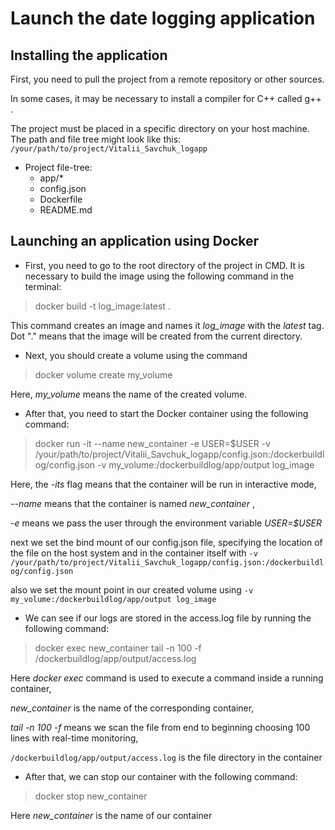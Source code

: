 # Launch the date logging application
## Installing the application
First, you need to pull the project from a remote repository or other sources.

In some cases, it may be necessary to install a compiler for C++ called g++ .

The project must be placed in a specific directory on your host machine. The path and file tree might look like this:
`
/your/path/to/project/Vitalii_Savchuk_logapp
`
- Project file-tree:
     - app/*
     - config.json
     - Dockerfile
     - README.md
 
## Launching an application using Docker

+ First, you need to go to the root directory of the project in CMD. It is necessary to build the image using the following command in the terminal:
> docker build -t log_image:latest .

This command creates an image and names it _log_image_ with the _latest_ tag. Dot "." means that the image will be created from the current directory.

+ Next, you should create a volume using the command
> docker volume create my_volume

Here, _my_volume_ means the name of the created volume.

+ After that, you need to start the Docker container using the following command:
> docker run -it --name new_container -e USER=$USER -v /your/path/to/project/Vitalii_Savchuk_logapp/config.json:/dockerbuildlog/config.json -v my_volume:/dockerbuildlog/app/output log_image

Here, the _-its_ flag means that the container will be run in interactive mode,

 _--name_ means that the container is named _new_container_ ,
 
_-e_ means we pass the user through the environment variable _USER=$USER_

next we set the bind mount of our config.json file, specifying the location of the file on the host system and in the container itself with
`-v /your/path/to/project/Vitalii_Savchuk_logapp/config.json:/dockerbuildlog/config.json`

also we set the mount point in our created volume using
`-v my_volume:/dockerbuildlog/app/output log_image`


+ We can see if our logs are stored in the access.log file by running the following command:
> docker exec new_container tail -n 100 -f /dockerbuildlog/app/output/access.log

Here _docker exec_ command is used to execute a command inside a running container,

_new_container_ is the name of the corresponding container,

_tail -n 100 -f_ means we scan the file from end to beginning choosing 100 lines with real-time monitoring,

`/dockerbuildlog/app/output/access.log` is the file directory in the container

+ After that, we can stop our container with the following command:
> docker stop new_container

Here _new_container_ is the name of our container
